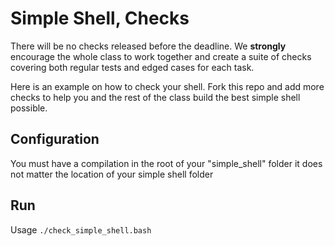# Simple Shell, Checks

There will be no checks released before the deadline. We **strongly** encourage the whole class to work together and create a suite of checks covering both regular tests and edged cases for each task.

Here is an example on how to check your shell.
Fork this repo and add more checks to help you and the rest of the class build the best simple shell possible.

## Configuration

You must have a compilation in the root of your "simple_shell" folder
it does not matter the location of your simple shell folder

## Run

Usage `./check_simple_shell.bash`
